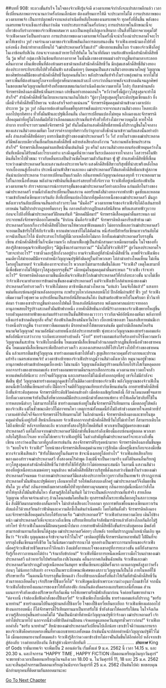 ##บทที่ 908: ทะลวงขั้นสำเร็จ
ในใจของจ้าวเฟิงรู้แจ้งดี ดวงตาเทพเจ้ากำลังจะแปรสภาพอีกแล้ว
เวลาที่เปลี่ยนสภาพอาจจะนานกว่าครั้งก่อนเล็กน้อย ต้องเตรียมการให้ดี จะประมาทไม่ได้
การแปรสภาพของดวงตาเทพเจ้า เป็นการปลุกพลังจากแหล่งกำเนิดที่หลับใหลของเนตรเทพเจ้า ทุกครั้งที่ตื่นขึ้น พลังของเนตรเทพเจ้าจะแข็งแกร่งขึ้นกว่าเดิม
จากประสบการณ์ในครั้งก่อนๆ การแปรสภาพในลักษณะนี้จะเกี่ยวข้องกับร่างกายของจ้าวเฟิงพอสมควร และเป็นเหตุบังเอิญเอาเสียมาก เป็นสิ่งที่ไม่อาจควบคุมได้!
จ้าวเฟิงคาดหวังเป็นอย่างมาก การแปรสภาพของดวงตาเทพเจ้าในครั้งนี้จะนำเรื่องน่าประหลาดใจอะไรมาให้เขาบ้าง
วูบ!
เจตจำนงดวงตาของจ้าวเฟิงพลันเกิดการตอบสนองขึ้น
จ้าวเฟิงเงยหน้ามองไปยังที่แห่งหนึ่ง สีหน้าท่าทางเปลี่ยนไป “เฒ่าประหลาดสวีเริ่มแล้ว!”
เพียงยกแขนขึ้นโบก ร่างของจ้าวเฟิงก็อยู่ในเงาซ้อนทับสีเงิน ก่อนจะจางลงแล้วหายวับไปทันใด
ในวินาทีถัดมา บนท้องฟ้าเหนือสำนักศักดิ์สิทธิ์วั่น
วู้ม พรึ่บ!
กลุ่มเงาสีเงินซ้อนทับกลางอากาศ ในนั้นมีเงาของชายผมม่วงปรากฏขึ้นท่ามกลางระลอกคลื่นอากาศ
เห็นเพียงพื้นที่ต้องห้ามตรงเขาด้านหลังสำนักศักดิ์สิทธิ์วั่น มีกลุ่มแสงศักดิ์สิทธิ์สีม่วงทองส่องประกายระยิบระยับไปทั่วทั้งผืนฟ้า แสงนั้นค่อยๆ บิดหมุนเป็นแสงวนสีม่วงทองขนาดใหญ่
วิญญาณของศิษย์ยอดฝีมือของสำนักศักดิ์สิทธิ์วั่นทุกคนสั่นไหว พลังปราณที่แท้จริงในร่างพลุ่งพล่าน
หากไม่ใช่เพราะพื้นที่ต้องห้ามอยู่ไกลจากที่อยู่อาศัยมากพอแล้วละก็ เกรงว่ากลิ่นอายพลังจะเข้ากดดันจนลูกศิษย์ในขอบเขตจิตวิญญาณที่แท้จริงหรือขอบเขตแก่นก่อกำเนิดถึงแก่ความตายได้
ใกล้ๆ กับเขาด้านหลัง จักรพรรดิหลิงฉยงมีสีหน้าตื่นตระหนก เอ่ยขึ้นอย่างทอดถอนใจ “หวังว่าครั้งนี้ผู้อาวุโสสูงสุดจะทำได้สำเร็จ!”
สำนักศักดิ์สิทธิ์วั่นเงียบเหงามานานเกินไปแล้ว
“ผู้อาวุโสสูงสุดอยู่ในระดับปฐมเซียนแล้ว ยิ่งเมื่อมีวารีศักดิ์สิทธิ์ไป่หยวน จะต้องสำเร็จอย่างแน่นอน” จักรพรรดิชุดคลุมดำด้านข้างดวงตาเปล่งประกาย
วู้ม วูบ วูบ!
กลิ่นอายต้องห้ามที่บดขยี้ทุกสรรพสิ่งแผ่กระจายจากแสงวนสีม่วงทอง ไหลทะลักออกไปทุกทิศทาง ทั่วทั้งผืนฟ้าและปฐพีเลื่อนลั่น เกิดการเปลี่ยนแปลงไม่หยุด
หลิงฉยงและจักรพรรดิเสื้อคลุมดำที่อยู่ไม่ไกลสัมผัสได้ว่าเลือดลมและปราณที่แท้จริงทั่วทั้งร่างไม่อาจควบคุมได้ หายใจได้ลำบาก ยากที่จะรวบรวมพลังจักรพรรดิ
วู้ม!
ทันใดนั้นลำแสงศักดิ์สิทธิ์สายหนึ่งก็ปรากฏขึ้นในใจกลางของแสงวนสีม่วงทองมหึมา ไอสวรรค์จากทุกทิศราวกับว่าถูกบางสิ่งชักนำมาเข้ารวมกับแสงนั้นอย่างบ้าคลั่ง
ลำแสงศักดิ์สิทธิ์ค่อยๆ แทรกซึมเข้าสู่ร่างของเฒ่าประหลาดสวี
วิ้ง วิ้ง!
ภายในร่างของเฒ่าประหลาดสวีมีพลังแบบเดียวกันเชื่อมกับแสงศักดิ์สิทธิ์ คล้ายส่งเสียงก้องกังวาน
“แสงวนพลังเซียนประสานสำเร็จ!” จักรพรรดิเสื้อคลุมดำเผยสีหน้าตื่นเต้นยินดี
วูบ ครืน!
แสงวนสีม่วงทองบนท้องฟ้าหมุนคว้างในทันทีเหมือนได้รับพลังอะไรบางอย่าง แรงดึงดูดที่น่าหวาดหวั่นระเบิดออกจากใจกลาง ไอสวรรค์ในฟ้าดินสั่นไหวไปชั่วขณะ ราวกับคลื่นทะเลปั่นป่วนซัดโหมรวมตัวกันเข้ามา
ฟู่ ฟู่!
ลำแสงศักดิ์สิทธิ์ที่เชื่อมระหว่างเฒ่าประหลาดสวีและแสงวนส่องประกายเจิดจ้า แสงศักดิ์สิทธิ์สีขาวบริสุทธิ์ที่น่าสะพรึงหลั่งไหลจากเบื้องบนสู่เบื้องล่าง ประหนึ่งม่านฟ้าสีขาวและทอง
เฒ่าประหลาดสวีใต้แสงศักดิ์สิทธิ์ตกเข้าสู่สภาพอันน่าแปลกประหลาด ร่างกายเปลี่ยนเป็นแก้วผลึก กลิ่นอายพลังวิญญาณอ่อนลงทุกที ราวจะหลอมรวมไปในกายเนื้อทั้งหมด
พลังอำนาจฟ้าดินที่แข็งแกร่งสยบทั่วทั้งจักรวาล
จ้าวเฟิงที่อยู่เหนือท้องฟ้าเปิดดวงตาเทพเจ้า สำรวจสถานการณ์การบรรลุขั้นของเฒ่าประหลาดสวีอย่างละเอียด
แก่นผลึกในร่างของเฒ่าประหลาดสวี ยามนี้กำลังแปรเปลี่ยนเป็นแสงวน คอยรับพลังสีม่วงทองจากฟากฟ้า ดูดซับและหลอมรวมเข้ากับพลังเซียนเทวาเร้นลับ
สิ่งที่เปลี่ยนแปลงไปมากที่สุดคือกายเนื้อของเฒ่าประหลาดสวี มันถูกพลังเทวาเร้นลับเปลี่ยนจนสิ้นอย่างก้าวกระโดด
“นั่นคือ?” ดวงตาเทพเจ้าของจ้าวเฟิงจับได้ถึงเส้นสายสีเทาหม่น ริมฝีปากปรากฏรอยยิ้มบางๆ ขึ้น กลางหลังปรากฏปีกแสงอัสนีสีชาด ขยับแสงสายฟ้าวูบวาบ ก่อนจะไปถึงที่ที่เฒ่าประหลาดสวีฝึกตนทันที
“มียอดฝีมือมา!” จักรพรรดิเสื้อคลุมดำตื่นตระหนก แผ่กระจายพลังจักรพรรดิออกโดยพลัน
“ช้าก่อน นั่นคือจ้าวเฟิง!” จักรพรรดิหลิงฉยงรีบเข้าห้าม เฒ่าประหลาดสวีบอกเรื่องวารีศักดิ์สิทธิ์ไป่หยวนให้พวกเขาฟังหมดแล้ว
ไม่อยากเชื่อเลยว่าเฒ่าประหลาดสวีจะยอมเป็นข้ารับใช้ให้กับจ้าวเฟิง
หากแต่พวกเขาก็ไม่ได้คัดค้าน หนึ่งร้อยปีสำหรับเซียนเทวาเร้นลับไม่อาจนับเป็นอะไรได้ นับประสาอะไรกับผู้ที่มีเวลาเหลืออีกไม่มาก
อีกทั้งแค่เฒ่าประหลาดสวีบรรลุขั้นเซียน สำนักศักดิ์สิทธิ์วั่นก็จะมีความหวัง กลับมาเฟื่องฟูเป็นสำนักสามดาวเหมือนยามนั้น
ในใจของทั้งสองรู้สึกขอบคุณจ้าวเฟิงอยู่ลึกๆ
“มีผู้แข็งแกร่งมารบกวน!”
“นั่นไม่ใช่จ้าวเฟิงรึ?” ลู่อวิ๋นหงประหลาดใจ
“เขาจะทำอะไร?” ราชาลิ่วฉยงรู้สึกกังวลอยู่บ้าง
ยามจ้าวเฟิงอยู่ที่สำนักศักดิ์สิทธิ์วั่น ภาพที่จ้าวเฟิงเพียงคนเดียวไล่ฆ่ายอดฝีมือจากตำหนักวิญญาณปฐพียังติดอยู่ในหัวพวกเขา
ไล่ล่าฆ่าอย่างโหดเหี้ยม ไม่เห็นใครอยู่ในสายตา!
จ้าวเฟิงต้องการจะทำอะไร พวกเขาไม่สามารถขัดขืนได้เลย
“จ้าวเฟิง? เหตุใดเขามาที่นี่เพื่อขัดขวางไม่ให้ผู้อาวุโสสูงสุดบรรลุขั้น?” เด็กหนุ่มในชุดคลุมดำตื่นตระหนก
“จ้าวเฟิง เจ้าจะทำอะไร?” จักรพรรดิหลิงฉยงถามขึ้นเมื่อเห็นจ้าวเฟิงเข้าใกล้เฒ่าประหลาดสวีที่กำลังทะลวงขั้น
นางไม่เชื่อว่าจ้าวเฟิงจะมาทำลายการข้ามผ่านขั้นของเฒ่าประหลาดสวี แต่จ้าวเฟิงเข้าใกล้ตำแหน่งของเฒ่าประหลาดสวีอย่างรวดเร็ว
จ้าวเฟิงไม่ตอบ ตาซ้ายมีแสงม่วงไหลวน
“แย่แล้ว โดนจับได้แล้ว!” แสงเทาหม่นที่แอบซ่อนอยู่ด้านหลังลอบอุทาน กะพริบวูบไหวก่อนหลบหนีไป
ปีกอัสนีผ่านฟ้า!
ฟิ้ว วูบ!
จ้าวเฟิงเพิ่มความเร็วพุ่งพรวด แปรเปลี่ยนเป็นสายอัสนีสีชาดเส้นโค้ง บินข้ามท้องฟ้าหายไปในพริบตา
ชั่ววินาทีต่อมา
ร่างของเขาปรากฏขึ้นห่างออกไปพันลี้ ปีกแสงอัสนีล้อมรอบ พลังมหาศาลแผ่กระจายออก อานุภาพสยบไร้รูปร่างสะกดทั่วผืนฟ้าฟากหนึ่ง
กายศักดิ์สิทธิ์นภาอัสนี!ร่างกายของจ้าวเฟิงขยายใหญ่ขึ้น รอบตัวผุดลายสายฟ้าของแก่นแท้ร่างกายเป็นชั้นสีฟ้าทองแวววาว ราวกับเจดีย์อัสนีทองมหึมา พลังกายที่แข็งแกร่งเข้ากดดันทุกสิ่ง
ครืน!
ท้องฟ้าเกิดเสียงสนั่นหวั่นไหว
เบื้องหน้าของเขา ในแสงสีเทาหม่นมีเงาร่างหนึ่งปรากฏขึ้น ร่างกายขาวซีดผอมแห้ง มีรอยดำคล้ำใต้ขอบตาเด่นชัด มุมปากมีเลือดสดไหลริน
หนามจิตวิญญาณ!
หนามอัสนีม่วงสายหนึ่งเปล่งประกายสายฟ้า พุ่งทะลวงวิญญาณของชายร่างผอมแห้ง พลังอัสนีเทวะสว่างวาบ ระเบิดทะลายอย่างบ้าคลั่ง
“อ๊าก!” ชายร่างผอมแห้งกรีดร้องอย่างไร้ซึ่งความหวัง วิญญาณสั่นสะท้าน
จ้าวเฟิงโบกมือขึ้น ไหมเมฆาผีเสื้อเซียนตัวอ้วนกลมปรากฏขึ้นที่เหนือหัวของชายคนนั้น
ไหมเมฆาผีเสื้อเซียนกระพือปีกอย่างรวดเร็ว ละอองเกสรหลากสีที่โปร่งใสร่วงไปทั่วร่างของชายคนนั้น แล้วแทรกซึมเข้าสู่วิญญาณ
ชายร่างผอมแห้งชาไปทั้งตัว สูญเสียการควบคุมทั้งร่างกายและปราณแท้จริง
เนตรเพ่งเทพเจ้า!
ดวงตาข้างซ้ายของจ้าวเฟิงปรากฏน้ำวนสีม่วงดั่งเหวลึก หมุนวนอยู่ชั่วขณะ
อานุภาพต้องห้ามเข้าปกคลุมเบื้องหน้า
ไม่นานนัก วิญญาณดั้งเดิมรูปร่างคนที่เกือบโปร่งใสเริ่มหลุดลอยออกจากร่างของชายผอมแห้ง
ชายร่างผอมพยายามดิ้นรนกระเสือกกระสน ดวงตาฉายแววตกใจกลัว
หากแต่พลังอัสนีเทวะ การโจมตีวิญญาณ และเกสรดอกไม้ไฉ่เมิ่งยังออกฤทธิ์อยู่ เขาจึงไม่มีกำลังจะขัดขืน
ฟุ่บ!
วิญญาณชายร่างผอมถูกดูดเข้าไปในมิติดวงตาซ้ายของจ้าวเฟิง
พลังวิญญาณของจ้าวเฟิงในตอนนี้เข้าใกล้ขั้นเซียนอย่างยิ่ง ฝีมือการโจมตีที่วิญญาณเทียบเท่ากับเซียนเช่นกัน
กายสายฟ้าศักดิ์สิทธิ์ถึงขั้นห้าระดับสุดยอด จักรพรรดิที่ระดับชีวิตค่อนข้างต่ำ เมื่อต้องเผชิญกับพลังนี้ ก็ล้วนโดนบดขยี้จนตาย
อีกทั้งดวงตาเทพเจ้ายังเป็นสิ่งที่พวกยอดฝีมือประเภทนักฆ่าทั้งหลายแพ้ทาง ทำให้เคล็ดวิชาลับที่ใช้ในการหลบหนีต่างๆ ไม่สามารถใช้ได้
ชายร่างผอมแห้งอยู่ในขั้นจักรพรรดิไร้เทียมทาน เมื่อตกอยู่ใต้พลังของจ้าวเฟิง แม้ในชั่วขณะเดียวก็ไม่อาจทนไหว
เหตุการณ์ทั้งหมดนี้ยังไม่ถึงห้าช่วงลมหายใจเลยด้วยซ้ำ!
เวลาแค่ห้าอึดใจก็จัดการจักรพรรดิไร้เทียมทานได้!
ในอีกด้านหนึ่ง จักรพรรดิหลิงฉยงและชายในชุดคลุมดำยืนนิ่งอยู่กับที่ สีหน้าเลื่อนลอย
จ้าวเฟิงออกจากสำนักศักดิ์สิทธิ์วั่นไปไม่เท่าไหร่ ก็สามารถเติบโตได้ถึงเพียงนี้!
หลังจากที่ตกตะลึง พวกเขาทั้งสองก็รู้สึกโชคดีทันที
พวกเขาเป็นผู้คุ้มครองของเฒ่าประหลาดสวี แต่ไม่ไกลจากเฒ่าประหลาดสวีมีนักฆ่าที่แข็งแกร่งถึงเพียงนี้แอบซ่อนอยู่ตลอด พวกเขากลับไม่รู้สึกอะไรเลย
หากไม่ใช่เพราะจ้าวเฟิงอยู่ที่นี่ ในช่วงสำคัญที่เฒ่าประหลาดสวีจะทะลวงถึงขั้นเซียน เกรงว่าคงเป็นเวลาที่ถูกสังหารเช่นกัน
สองจักรพรรดิรีบรุดหน้ามาหา จักรพรรดิหลิงฉยงยิ้มขึ้นพูดว่า “ขอบใจเจ้า จ้าวเฟิง!”
ใบหน้าของจักรพรรดิเสื้อคลุมดำฉายแววรู้สึกผิด เมื่อครู่นี้เขาเกือบจะลงมือขัดขวางจ้าวเฟิงเสียแล้ว
“ข้ารับใช้ตกอยู่ในอันตราย ข้าจะนิ่งเฉยอยู่ได้อย่างไร” จ้าวเฟิงเอ่ยเสียงเรียบ พลางมองสำรวจเฒ่าประหลาดสวี
ทั้งสองคนไร้คำพูด ถึงแม้นี่จะเป็นความจริง แต่ได้ยินคนอื่นเรียกผู้อาวุโสสูงสุดแห่งสำนักศักดิ์สิทธิ์วั่นว่าข้ารับใช้ก็ยังรู้สึกว่าไม่ค่อยเหมาะสมนัก
ในยามนี้ แสงวนสีม่วงทองที่อยู่เหนือทะเลเมฆค่อยๆ หมุนช้าลง
พลังศักดิ์สิทธิ์สีขาวบริสุทธิ์ดั่งแสงสว่างซึมเข้าในร่างของเฒ่าประหลาดสวีจนหมด
ร่างกายเฒ่าประหลาดสวีมีแสงส่องประกายไหววูบราวกับเป็นเทพเจ้า
ปรากฏการณ์ประหลาดทั่วผืนฟ้าและปฐพีค่อยๆ เลือนหายไป!
รอให้พลังสงบลงสักครู่ เฒ่าประหลาดสวีจึงลืมตาขึ้นทันใด
วูบ ครืน!
กลิ่นอายพลังมหาศาลพัดไปทั่วทุกทิศทางดุจลมพายุ
กลิ่นอายกลุ่มนี้เหนือกว่าสิ่งใด ทำให้ทุกสิ่งใต้ผืนฟ้าสั่นไหว
ทั้งสามรู้สึกได้ในทันที ไม่ว่าจะเป็นพลังจากปราณที่แท้จริง สายเลือด วิญญาณ หรือเจตจำนงต่างๆ ล้วนโดนกดข่มโดยสิ้นเชิง
ทุกสรรพสิ่งในระยะพันลี้ตกอยูในสภาวะหยุดนิ่ง สิ่งมีชีวิตมากมายต้องกลั้นหายใจ ไม่กล้าส่งเสียงอะไรออกมา
ทุกการขยับเขยื้อนของเซียนเทวาเร้นลับแฝงไว้ด้วยเสวียนอ้าวฟ้าดินและความลึกซึ้งในต้นกำเนิดพลัง
โดยไม่ทันตั้งตัว จักรพรรดิหลิงฉยงและจักรพรรดิเสื้อคลุมดำเกือบได้รับบาดเจ็บ
“เฒ่าประหลาดสวี!” จ้าวเฟิงทำลายความเงียบ เดินไปข้างหน้า
เฒ่าประหลาดสวีเพิ่งจะทะลวงถึงเซียน เปรียบเทียบกับเจ้าลัทธิมารนิรยแล้วยังห่างไกลกันอีกไม่รู้เท่าไหร่
ซ้ำจ้าวเฟิงในตอนนี้ฝึกตนรุดหน้าไปมาก กายสายฟ้าศักดิ์สิทธิ์ถึงขั้นห้าระดับสุดยอด มีพลังที่สามารถต้านทานกับเซียนได้สูงสุด
เฒ่าประหลาดสวีค่อยๆ เก็บพลัง รอยยิ้มปรากฏบนใบหน้าอิ่มเอิบ พูดขึ้นว่า “จ้าวเฟิง บุญคุณของเจ้าข้าจะจดจำไว้ในใจ!”
เขาติดอยู่ที่ขั้นจักรพรรดิมาหลายพันปี ใฝ่ฝันที่จะบรรลุถึงขั้นเซียนมาทั้งชีวิต ในวันนี้สมความปรารถนาได้ ทุกอย่างเป็นเพราะการมาเยือนของจ้าวเฟิง
เมื่อครู่จ้าวเฟิงช่วยชีวิตเขาเอาไว้อีกแล้ว
ถึงแม้ทั้งกายและใจของเขาอยู่ที่การทะลวงขั้น แต่ก็ยังสามารถรับรู้เรื่องราวภายนอกได้บ้าง
“เจ้ามากับข้าก่อน!” จ้าวเฟิงที่มีอาการเหน็ดเหนื่อยวางมือไว้บนบ่าของเฒ่าประหลาดสวี แล้วหายวับไปพร้อมกับเงาสีเงินหม่น คลื่นอากาศเกิดขึ้นฉับพลัน
จ้าวเฟิงและเฒ่าประหลาดสวีมาปรากฏตัวอยู่เหนือหอควันสมุทร
พาขั้นเซียนทะลุมิติครั้งแรก เผาผลาญพลังสูงกว่าครั้งก่อนๆ ไม่น้อยกว่าสิบเท่า อาจจะเป็นเพราะลักษณะพิเศษของสภาวะวิญญาณก็เป็นได้
ภายในหอที่ใช้ปรึกษาหารือ
“ในตอนนี้เจ้าบรรลุขั้นเซียนแล้ว เรื่องที่ข้าบอกเมื่อครั้งที่แล้วให้เริ่มที่สำนักศักดิ์สิทธิ์วั่น ส่วนรายละเอียดอื่นๆ เจ้าปรึกษาปี้ชิงเยวี่ยได้” จ้าวเฟิงพูดเนิบช้าเพราะความง่วงงุนถาโถมเข้าใส่
จากนั้น จ้าวเฟิงก็อธิบายถึงแผนการของเขาให้ทั้งสองฟัง ก่อนอื่นต้องยึดครองแถบริมทะเลนี้ทั้งหมด
ส่วนแผนการจริงยังคงต้องปรึกษาหารือกันเพิ่ม
รอให้เทพราตรีทมิฬกลับมาก่อน จึงค่อยเริ่มขยายอำนาจ
“ต่อจากนี้ เจ้าต้องเชื่อฟังคำสั่งของปี้ชิงเยวี่ย!” จ้าวเฟิงเพียงโบกมือขึ้น ชายร่างผอมแห้งก็ปรากฏ
“ขอรับ นายท่าน!” ชายร่างผอมไปยืนอยู่ด้านหลังปี้ชิงเยวี่ย
ใจของปี้ชิงเยวี่ยเย็นยะเยือก จ้าวเฟิงเพียงแค่ออกไปข้างนอกรอบหนึ่ง ก็ได้จักรพรรดิไร้เทียมทานมาเป็นทาสรับใช้ ซ้ำยังส่งมาให้คอยรับใช้ตน ในใจจึงเกิดความรู้สึกอบอุ่นขึ้นอย่างอดไม่ได้
“มันเป็นนักฆ่าที่ตำหนักวิญญาณปฐพีว่าจ้างมา เฒ่าประหลาดสวี เจ้าอย่าได้ประมาทไป นอกจากนี้ช่วงที่ข้าปิดด่านฝึกตน เจ้าคอยดูแลหอควันสมุทรชั่วคราวก่อน!” จ้าวเฟิงออกคำสั่ง
“ขอรับ นายท่าน!” สีหน้าของเฒ่าประหลาดสวีเปลี่ยนไปเล็กน้อย เขาเข้าใจดีว่าแผนการแรกของจ้าวเฟิงคือครอบครองพื้นที่ทางแถบชายทะเลทั้งหมด ถ้าเช่นนั้นจะปล่อยตำหนักวิญญาณปฐพีไว้ไม่ได้
เมื่อมอบหมายงานทั้งหมดแล้ว จ้าวเฟิงรู้สึกว่าดวงตาข้างซ้ายไม่อาจฝืนลืมขึ้นได้อีกต่อไป
หลังจากเข้าสู่ห้องลับ วางค่ายกลป้องกัน ก็เข้าสู่ห้วงนิทราลึกทันที
......................................
***ประกาศ***
King of Gods ราชันเทพเจ้า จะเพิ่มเป็น 2 ตอนต่อวัน
เริ่มตั้งแต่ 9 ม.ค. 2562 นี้ เวลา 14.15 น. และ 20.30 น.
และกิจกรรม “HAPPY TIME , HAPPY FICTION เปิดตอนเหรียญเงินทุกวันศุกร์” 
จะขยายช่วงเวลาเปิดตอนเหรียญเงินจนถึงเวลา 18.00 น. ในวันศุกร์ที่ 11, 18 และ 25 ม.ค. 2562
และจะสิ้นสุดกิจกรรมเปิดตอนเหรียญเงินนับจากวันศุกร์ที่ 25 ม.ค. 2562 เป็นต้นไปค่ะ
ขอขอบคุณนักอ่านทุกคนที่ติดตามกันตลอดมานะคะ



[Go To Next Chapter]( ./146.md)